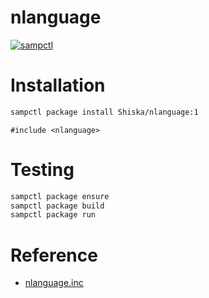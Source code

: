 # nlanguage

[![sampctl](https://shields.southcla.ws/badge/sampctl-nlanguage-2f2f2f.svg?style=for-the-badge)](https://github.com/Shiska/nlanguage)

# Installation

```bash
sampctl package install Shiska/nlanguage:1
```

```pawn
#include <nlanguage>
```

# Testing

```bash
sampctl package ensure
sampctl package build
sampctl package run
```

# Reference

* [nlanguage.inc](https://shiska.github.io/nlanguage/1.0/nlanguage.xml#index)